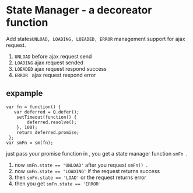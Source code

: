 State Manager - a decoreator function
=============
Add states``UNLOAD, LOADING, LOEADED, ERROR`` management support for ajax request.

1. ``UNLOAD``  before ajax request send
2. ``LOADING``  ajax request sended
3. ``LOEADED``  ajax request respond success
4. ``ERROR `` ajax request respond error

expample
------------
```
var fn = function() {
   var deferred = Q.defer();
    setTimeout(function() {
        deferred.resolve();
    }, 100);
    return deferred.promise;
 };
var smFn = sm(fn);

```
just pass your promise function in , you get a state manager function ``smFn ``.
1. now ``smFn.state == 'UNLOAD'``
after you request ``smFn() ``.
2. now ``smFn.state == 'LOADING'``
if the request returns success
3. then ```smFn.state == 'LOAD'```
or the request returns error
3. then you get ```smFn.state == 'ERROR'```
